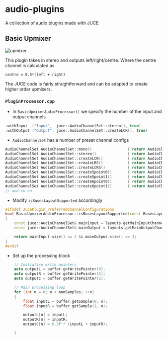 # audio-plugins
A collection of audio plugins made with JUCE

## Basic Upmixer

![upmixer](https://user-images.githubusercontent.com/10064103/184654270-e9a42af9-e21a-4dbe-8e46-bea767aefc11.png)

This plugin takes in stereo and outputs left/right/centre. Where the centre channel is calculated as

```
centre = 0.5*(left + right)
```

The JUCE code is fairly straightforward and can be adapted to create higher order upmixers.

### `PluginProcessor.cpp`

* In `BasicUpmixerAudioProcessor()` we specify the number of the input and output channels

```cpp
.withInput  ("Input",  juce::AudioChannelSet::stereo(), true)
.withOutput ("Output", juce::AudioChannelSet::createLCR(), true)
```

* `AudioChannelSet` has a number of preset channel configs

 ```cpp
 AudioChannelSet AudioChannelSet::mono()                { return AudioChannelSet ({ centre }); }
AudioChannelSet AudioChannelSet::stereo()              { return AudioChannelSet ({ left, right }); }
AudioChannelSet AudioChannelSet::createLCR()           { return AudioChannelSet ({ left, right, centre }); }
AudioChannelSet AudioChannelSet::createLRS()           { return AudioChannelSet ({ left, right, surround }); }
AudioChannelSet AudioChannelSet::createLCRS()          { return AudioChannelSet ({ left, right, centre, surround }); }
AudioChannelSet AudioChannelSet::create5point0()       { return AudioChannelSet ({ left, right, centre, leftSurround, rightSurround }); }
AudioChannelSet AudioChannelSet::create5point1()       { return AudioChannelSet ({ left, right, centre, LFE, leftSurround, rightSurround }); }
AudioChannelSet AudioChannelSet::create6point0()       { return AudioChannelSet ({ left, right, centre, leftSurround, rightSurround, centreSurround }); }
AudioChannelSet AudioChannelSet::create6point1()       { return AudioChannelSet ({ left, right, centre, LFE, leftSurround, rightSurround, centreSurround }); }
// and so on
```

* Modify `isBusesLayoutSupported` accordingly

```cpp
#ifndef JucePlugin_PreferredChannelConfigurations
bool BasicUpmixerAudioProcessor::isBusesLayoutSupported(const BusesLayout& layouts) const
{
    const juce::AudioChannelSet& mainInput = layouts.getMainInputChannelSet();
    const juce::AudioChannelSet& mainOutput = layouts.getMainOutputChannelSet();

    return mainInput.size() == 2 && mainOutput.size() == 3;
}
#endif
```

* Set up the processing block

```cpp
    // Initialise write pointers
    auto outputL = buffer.getWritePointer(0);
    auto outputR = buffer.getWritePointer(1);
    auto outputC = buffer.getWritePointer(2);

    // Main processing loop
    for (int n = 0; n < numSamples; ++n)
    {
        float inputL = buffer.getSample(0, n);
        float inputR = buffer.getSample(1, n);

        outputL[n] = inputL;
        outputR[n] = inputR;
        outputC[n] = 0.5f * (inputL + inputR);

    }
```
